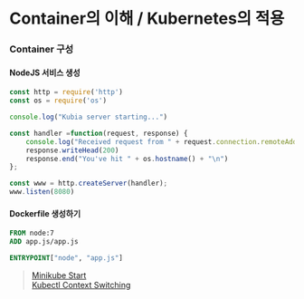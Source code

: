 # Container의 이해 / Kubernetes의 적용 

### Container 구성 

#### NodeJS 서비스 생성 

```javascript 
const http = require('http')
const os = require('os')

console.log("Kubia server starting...")

const handler =function(request, response) {
    console.log("Received request from " + request.connection.remoteAddress);
    response.writeHead(200)
    response.end("You've hit " + os.hostname() + "\n")
};

const www = http.createServer(handler);
www.listen(8080)
```

#### Dockerfile 생성하기 

```Dockerfile 
FROM node:7
ADD app.js/app.js

ENTRYPOINT["node", "app.js"]
```




> [Minikube Start](https://minikube.sigs.k8s.io/docs/start/)   
> [Kubectl Context Switching](https://kubernetes.io/docs/tasks/access-application-cluster/configure-access-multiple-clusters/)
